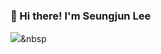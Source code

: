 ### 👋 Hi there! I'm Seungjun Lee
<img src="https://img.shields.io/badge/Python-3766AB?style=flat-square&logo=Python&logoColor=white"/></a>&nbsp 
### 

<!--
**seungjunlee-cdl/seungjunlee-cdl** is a ✨ _special_ ✨ repository because its `README.md` (this file) appears on your GitHub profile.

Here are some ideas to get you started:

- 🔭 I’m currently working on ...
- 🌱 I’m currently learning ...
- 👯 I’m looking to collaborate on ...
- 🤔 I’m looking for help with ...
- 💬 Ask me about ...
- 📫 How to reach me: ...
- 😄 Pronouns: ...
- ⚡ Fun fact: ...
-->
